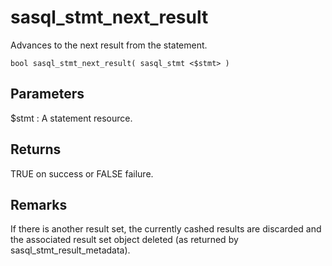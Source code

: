 <!-- loio3be0ae916c5f1014be90aee0e1e19702 -->

# sasql\_stmt\_next\_result

Advances to the next result from the statement.



```
bool sasql_stmt_next_result( sasql_stmt <$stmt> )
```



## Parameters

$stmt
:   A statement resource.



## Returns

TRUE on success or FALSE failure.



## Remarks

If there is another result set, the currently cashed results are discarded and the associated result set object deleted \(as returned by sasql\_stmt\_result\_metadata\).

